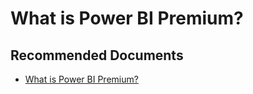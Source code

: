   <properties
	pageTitle="licensing for power bi premium"
	description="licensing for power bi premium"
	service="microsoft.PowerBIDedicated"
	resource="capacities"
	authors="pjfreitas"
	ms.author="pfreitas"	
	displayOrder="1130"
	selfHelpType="generic"
	supportTopicIds="32628115"
	productPesIds="16334"
	cloudEnvironments="public, MoonCake, fairfax" 
	articleId="c05d4f7d-07f5-9ee5-48ad-ed907db8caf8"
/>

# What is Power BI Premium?

## **Recommended Documents**

* [What is Power BI Premium?](https://docs.microsoft.com/power-bi/service-premium)
